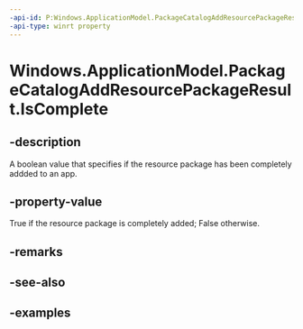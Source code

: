 ```yaml
---
-api-id: P:Windows.ApplicationModel.PackageCatalogAddResourcePackageResult.IsComplete
-api-type: winrt property
---
```


<!-- Property syntax.
public bool IsComplete { get; }
-->

# Windows.ApplicationModel.PackageCatalogAddResourcePackageResult.IsComplete

## -description
A boolean value that specifies if the resource package has been completely addded to an app.

## -property-value
True if the resource package is completely added; False otherwise.

## -remarks

## -see-also

## -examples

